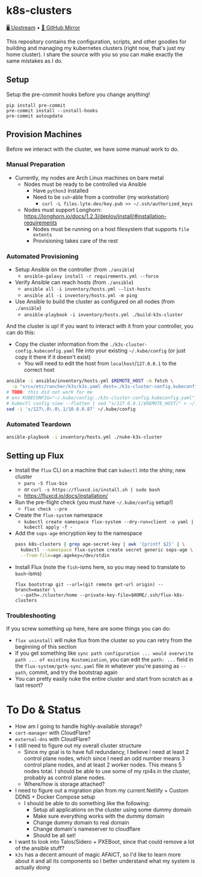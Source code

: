 # k8s-clusters

[🖥️ Upstream][upstream] • [🐙 GitHub Mirror][github]

This repository contains the configuration, scripts, and other goodies for
building and managing my kubernetes clusters (right now, that's just my home
cluster). I share the source with you so you can make exactly the same mistakes
as I do.

## Setup

Setup the pre-commit hooks before you change anything!

```
pip install pre-commit
pre-commit install --install-hooks
pre-commit autoupdate
```

## Provision Machines

Before we interact with the cluster, we have some manual work to do.

### Manual Preparation

- Currently, my nodes are Arch Linux machines on bare metal
  - Nodes must be ready to be controlled via Ansible
    - Have `python3` installed
    - Need to be `ssh`-able from a controller (my workstation)
      - `curl -L files.lyte.dev/key.pub >> ~/.ssh/authorized_keys`
  - Nodes must support Longhorn: https://longhorn.io/docs/1.2.3/deploy/install/#installation-requirements
    - Nodes must be running on a host filesystem that supports `file extents`
    - Provisioning takes care of the rest

### Automated Provisioning

- Setup Ansible on the controller (from `./ansible`)
  - `ansible-galaxy install -r requirements.yml --force`
- Verify Ansible can reach hosts (from `./ansible`)
  - `ansible all -i inventory/hosts.yml --list-hosts`
  - `ansible all -i inventory/hosts.yml -m ping`
- Use Ansible to build the cluster as configured on all nodes (from `./ansible`)
  - `ansible-playbook -i inventory/hosts.yml ./build-k3s-cluster`

And the cluster is up! If you want to interact with it from your controller,
you can do this:

- Copy the cluster information from the `./k3s-cluster-config.kubeconfig.yaml` file into
  your existing `~/.kube/config` (or just copy it there if it doesn't exist)
  - You will need to edit the host from `localhost`/`127.0.0.1` to the correct host

```bash
ansible -i ansible/inventory/hosts.yml $REMOTE_HOST -m fetch \
  -a "src=/etc/rancher/k3s/k3s.yaml dest=./k3s-cluster-config.kubeconfig.yaml flat=yes"
# TODO: this did not work for me
# env KUBECONFIG="~/.kube/config:./k3s-cluster-config.kubeconfig.yaml" \
# kubectl config view --flatten | sed "s/127.0.0.1/$REMOTE_HOST/" > ~/.kube/new-config
sed -i 's/127\.0\.0\.1/10.0.0.87' ~/.kube/config
```

### Automated Teardown

```bash
ansible-playbook -i inventory/hosts.yml ./nuke-k3s-cluster
```

## Setting up Flux

- Install the `flux` CLI on a machine that can `kubectl` into the shiny, new cluster
  - `paru -S flux-bin`
  - or `curl -s https://fluxcd.io/install.sh | sudo bash`
  - https://fluxcd.io/docs/installation/
- Run the pre-flight check (you must have `~/.kube/config` setup!)
  - `flux check --pre`
- Create the `flux-system` namespace
  - `kubectl create namespace flux-system --dry-run=client -o yaml | kubectl apply -f -`
- Add the `sops-age` encryption key to the namespace
  ```bash
  pass k8s-clusters | grep age-secret-key | awk '{printf $2}' | \
    kubectl --namespace flux-system create secret generic sops-age \
    --from-file=age.agekey=/dev/stdin
  ```
- Install Flux (note the `fish`-isms here, so you may need to translate to `bash`-isms)
  ```
  flux bootstrap git --url=(git remote get-url origin) --branch=master \
    --path=./cluster/home --private-key-file=$HOME/.ssh/flux-k8s-clusters
  ```

### Troubleshooting

If you screw something up here, here are some things you can do:

- `flux uninstall` will nuke flux from the cluster so you can retry from the
  beginning of this section
- If you get something like `sync path configuration ... would overwrite path ... of existing Kustomization`, you can edit the `path: ...` field in the
  `flux-system/gotk-sync.yaml` file in whatever you're passing as `--path`,
  commit, and try the bootstrap again
- You can pretty easily nuke the entire cluster and start from scratch as
  a last resort?

# To Do & Status

- How am I going to handle highly-available storage?
- `cert-manager` with CloudFlare?
- `external-dns` with CloudFlare?
- I still need to figure out my overall cluster structure
  - Since my goal is to have full redundancy, I believe I need at least
    2 control plane nodes, which since I need an odd number means 3 control
    plane nodes, and at least 2 worker nodes. This means 5 nodes total.
    I should be able to use some of my rpi4s in the cluster, probably as
    control plane nodes.
  - Where/how is storage attached?
- I need to figure out a migration plan from my current Netlify + Custom DDNS + Docker Compose setup
  - I should be able to do something like the following:
    - Setup all applications on the cluster using some dummy domain
    - Make sure everything works with the dummy domain
    - Change dummy domain to real domain
    - Change domain's nameserver to cloudflare
    - Should be all set!
- I want to look into Talos/Sidero + PXEBoot, since that could remove a lot of the ansible stuff?
- `k3s` has a decent amount of magic AFAICT, so I'd like to learn more about it
  and all its components so I better understand what my system is actually
  _doing_

[upstream]: https://git.lyte.dev/lytedev/k8s-clusters
[github]: https://github.com/lytedev/k8s-clusters
